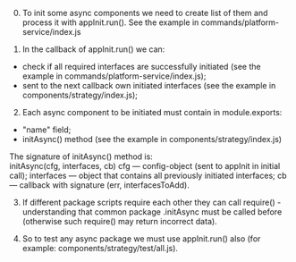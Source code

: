 0. To init some async components we need to create list of them and process it with appInit.run(). See the example in commands/platform-service/index.js

1. In the callback of appInit.run() we can:
* check if all required interfaces are successfully initiated (see the example in commands/platform-service/index.js);
* sent to the next callback own initiated interfaces (see the example in components/strategy/index.js);

2. Each async component to be initiated must contain in module.exports:
* "name" field;
* initAsync() method (see the example in components/strategy/index.js)

The signature of initAsync() method is:  
    initAsync(cfg, interfaces, cb)
    cfg        — config-object (sent to appInit in initial call);
    interfaces — object that contains all previously initiated interfaces;
    cb         — callback with signature (err, interfacesToAdd).

3. If different package scripts require each other they can call require() - understanding that common package .initAsync must be called before (otherwise such require() may return incorrect data).

4. So to test any async package we must use appInit.run() also (for example: components/strategy/test/all.js).

